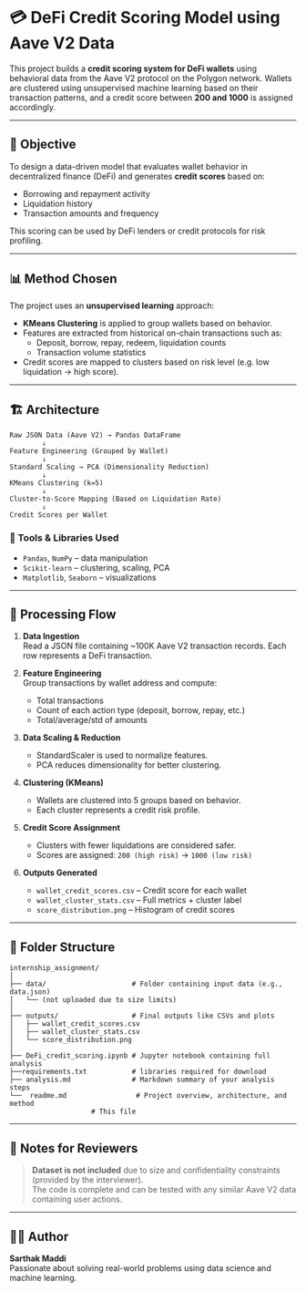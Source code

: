
# 💳 DeFi Credit Scoring Model using Aave V2 Data

This project builds a **credit scoring system for DeFi wallets** using behavioral data from the Aave V2 protocol on the Polygon network. Wallets are clustered using unsupervised machine learning based on their transaction patterns, and a credit score between **200 and 1000** is assigned accordingly.

---

## 📌 Objective

To design a data-driven model that evaluates wallet behavior in decentralized finance (DeFi) and generates **credit scores** based on:
- Borrowing and repayment activity
- Liquidation history
- Transaction amounts and frequency

This scoring can be used by DeFi lenders or credit protocols for risk profiling.

---

## 📊 Method Chosen

The project uses an **unsupervised learning** approach:

- **KMeans Clustering** is applied to group wallets based on behavior.
- Features are extracted from historical on-chain transactions such as:
  - Deposit, borrow, repay, redeem, liquidation counts
  - Transaction volume statistics
- Credit scores are mapped to clusters based on risk level (e.g. low liquidation → high score).

---

## 🏗️ Architecture

```
Raw JSON Data (Aave V2) → Pandas DataFrame
        ↓
Feature Engineering (Grouped by Wallet)
        ↓
Standard Scaling → PCA (Dimensionality Reduction)
        ↓
KMeans Clustering (k=5)
        ↓
Cluster-to-Score Mapping (Based on Liquidation Rate)
        ↓
Credit Scores per Wallet
```

### 🔧 Tools & Libraries Used
- `Pandas`, `NumPy` – data manipulation
- `Scikit-learn` – clustering, scaling, PCA
- `Matplotlib`, `Seaborn` – visualizations

---

## 🔄 Processing Flow

1. **Data Ingestion**  
   Read a JSON file containing ~100K Aave V2 transaction records. Each row represents a DeFi transaction.

2. **Feature Engineering**  
   Group transactions by wallet address and compute:
   - Total transactions
   - Count of each action type (deposit, borrow, repay, etc.)
   - Total/average/std of amounts

3. **Data Scaling & Reduction**  
   - StandardScaler is used to normalize features.
   - PCA reduces dimensionality for better clustering.

4. **Clustering (KMeans)**  
   - Wallets are clustered into 5 groups based on behavior.
   - Each cluster represents a credit risk profile.

5. **Credit Score Assignment**  
   - Clusters with fewer liquidations are considered safer.
   - Scores are assigned: `200 (high risk)` → `1000 (low risk)`

6. **Outputs Generated**
   - `wallet_credit_scores.csv` – Credit score for each wallet
   - `wallet_cluster_stats.csv` – Full metrics + cluster label
   - `score_distribution.png` – Histogram of credit scores

---

## 📁 Folder Structure

```
internship_assignment/
│
├── data/                     # Folder containing input data (e.g., data.json)
│   └── (not uploaded due to size limits)
│
├── outputs/                  # Final outputs like CSVs and plots
│   ├── wallet_credit_scores.csv
│   ├── wallet_cluster_stats.csv
│   └── score_distribution.png
│
├── DeFi_credit_scoring.ipynb # Jupyter notebook containing full analysis
├──requirements.txt           # libraries required for download
├── analysis.md               # Markdown summary of your analysis steps
└──  readme.md                 # Project overview, architecture, and method
                    # This file
```

---

## 📌 Notes for Reviewers

> **Dataset is not included** due to size and confidentiality constraints (provided by the interviewer).  
> The code is complete and can be tested with any similar Aave V2 data containing user actions.

---

## 👨‍💻 Author

**Sarthak Maddi**  
Passionate about solving real-world problems using data science and machine learning.
